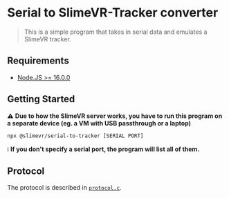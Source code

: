 # Serial to SlimeVR-Tracker converter

> This is a simple program that takes in serial data and emulates a SlimeVR tracker.

## Requirements

- [Node.JS >= 16.0.0](https://nodejs.org)

## Getting Started

⚠ **Due to how the SlimeVR server works, you have to run this program on a separate device (eg. a VM with USB passthrough or a laptop)**

```shell
npx @slimevr/serial-to-tracker [SERIAL PORT]
```

ℹ **If you don't specify a serial port, the program will list all of them.**

## Protocol

The protocol is described in [`protocol.c`](src/protocol.c).
